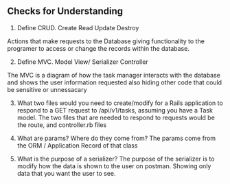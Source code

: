 ## Checks for Understanding

1. Define CRUD.
  Create
  Read
  Update
  Destroy

  Actions that make requests to the Database giving functionality to the programer to access or change the records within the database.

2. Define MVC.
  Model
  View/ Serializer
  Controller

  The MVC is a diagram of how the task manager interacts with the database and shows the user information requested also hiding other code that could be sensitive or unnessacary

3. What two files would you need to create/modify for a Rails application to respond to a GET request to /api/v1/tasks, assuming you have a Task model.
  The two files that are needed to respond to requests would be the route, and controller.rb files

4. What are params? Where do they come from?
  The params come from the ORM / Application Record of that class

5. What is the purpose of a serializer?
  The purpose of the serializer is to modify how the data is shown to the user on postman. Showing only data that you want the user to see.
